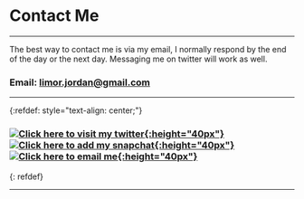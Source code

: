 # Contact Me
* * *
The best way to contact me is via my email, I normally respond by the end of the day or the next day. Messaging me on twitter will work as well.
### Email: limor.jordan@gmail.com
* * *
{:refdef: style="text-align: center;"}
### [![Click here to visit my twitter](https://upload.wikimedia.org/wikipedia/en/9/9f/Twitter_bird_logo_2012.svg){:height="40px"}](https://twitter.com/chilaxan1 "My Twitter") [![Click here to add my snapchat](https://upload.wikimedia.org/wikipedia/en/c/c4/Snapchat_logo.svg){:height="40px"}](https://www.snapchat.com/add/jlimor904 "My Snapchat") [![Click here to email me](https://upload.wikimedia.org/wikipedia/commons/a/ab/Gmail_Icon.svg){:height="40px"}](mailto://limor.jordan@gmail.com "My Email")
{: refdef}
* * *
